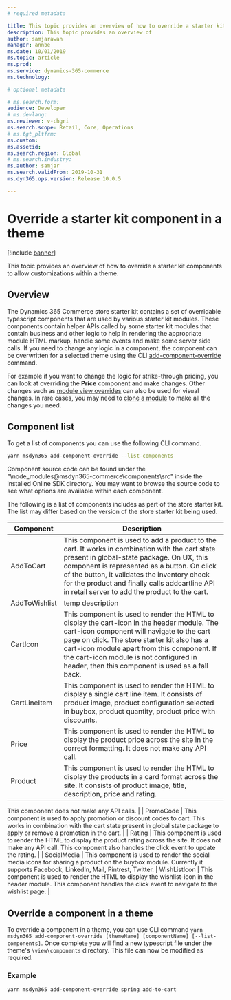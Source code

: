 ```yaml
---
# required metadata

title: This topic provides an overview of how to override a starter kit components to allow customizations within a theme.
description: This topic provides an overview of 
author: samjarawan
manager: annbe
ms.date: 10/01/2019
ms.topic: article
ms.prod: 
ms.service: dynamics-365-commerce
ms.technology: 

# optional metadata

# ms.search.form: 
audience: Developer
# ms.devlang: 
ms.reviewer: v-chgri
ms.search.scope: Retail, Core, Operations
# ms.tgt_pltfrm: 
ms.custom: 
ms.assetid: 
ms.search.region: Global
# ms.search.industry: 
ms.author: samjar
ms.search.validFrom: 2019-10-31
ms.dyn365.ops.version: Release 10.0.5

---
```

# Override a starter kit component in a theme

[!include [banner](../includes/banner.md)]

This topic provides an overview of how to override a starter kit components to allow customizations within a theme.

## Overview
The Dynamics 365 Commerce store starter kit contains a set of overridable typescript components that are used by various starter kit modules.  These components contain helper APIs called by some starter kit modules that contain business and other logic to help in rendering the appropriate module HTML markup, handle some events and make some server side calls.  If you need to change any logic in a component, the component can be overwritten for a selected theme using the CLI [add-component-override](cli-command-reference.md) command. 

For example if you want to change the logic for strike-through pricing, you can look at overriding the **Price** component and make changes.  Other changes such as [module view overrides](theme-module-extensions.md) can also be used for visual changes.  In rare cases, you may need to [clone a module](clone-starter-module.md) to make all the changes you need.

## Component list
To get a list of components you can use the following CLI command. 

```bash
yarn msdyn365 add-component-override --list-components
```

Component source code can be found under the "\node_modules\@msdyn365-commerce\components\src\" inside the installed Online SDK directory.  You may want to browse the source code to see what options are available within each component.

The following is a list of components includes as part of the store starter kit.  The list may differ based on the version of the store starter kit being used.

| Component                 | Description                                                           |
|---------------------------|-----------------------------------------------------------------------|
| AddToCart     | This component is used to add a product to the cart. It works in combination with the cart state present in global-state package.  On UX, this component is represented as a button. On click of the button, it validates the inventory check for the product and finally calls addcartline API in retail server to add the product to the cart. |
| AddToWishlist | temp description |
| CartIcon      | This component is used to render the HTML to display the cart-icon in the header module. The cart-icon component will navigate to the cart page on click.  The store starter kit also has a cart-icon module apart from this component. If the cart-icon module is not configured in header, then this component is used as a fall back. |
| CartLineItem  | This component is used to render the HTML to display a single cart line item. It consists of product image, product configuration selected in buybox, product quantity, product price with discounts.  |
| Price         | This component is used to render the HTML to display the product price across the site in the correct formatting. It does not make any API call. |
| Product       | This component is used to render the HTML to display the products in a card format across the site. It consists of product image, title, description, price and rating.
This component does not make any API calls.
 |
| PromoCode     | This component is used to apply promotion or discount codes to cart. This works in combination with the cart state present in global state package to apply or remove a promotion in the cart. |
| Rating        | This component is used to render the HTML to display the product rating across the site. It does not make any API call. This component also handles the click event to update the rating. |
| SocialMedia | This component is used to render the social media icons for sharing a product on the buybox module. Currently it supports Facebook, LinkedIn, Mail, Pintrest, Twitter.
| WishListIcon  | This component is used to render the HTML to display the wishlist-icon in the header module. This component handles the click event to navigate to the wishlist  page. |


## Override a component in a theme
To override a component in a theme, you can use CLI command ```yarn msdyn365 add-component-override [themeName] [componentName] [--list-components]```.  Once complete you will find a new typescript file under the theme's ```\view\components``` directory.  This file can now be modified as required. 

### Example
```yarn msdyn365 add-component-override spring add-to-cart```





